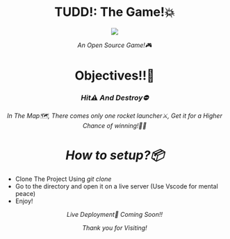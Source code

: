 <h1 align="center">TUDD!: The Game!💥</h1>

<p align="center"><img autoplay src="https://cdn-learn.adafruit.com/assets/assets/000/075/200/small240/gaming_mort_walk.gif?1556902218"></p>

<p align="center"><i>An Open Source Game!🎮</i></p>

<h1 align="center">Objectives!!🎉</h1>
<h3 align="center"><i>Hit⚠️ And Destroy⛔</i></h3>
<p align="center"><i>In The Map🗺️, There comes only one rocket launcher⚔️, Get it for a Higher Chance of winning!🎉🎉</i></p>

<h1 align="center"><i>How to setup?📦</i></h1>


   - Clone The Project Using <i>git clone</i> <br />
   - Go to the directory and open it on a live server (Use Vscode for mental peace) <br />
   - Enjoy! <br />

<p align="center"><i>Live Deployment📍 Coming Soon!!</i></p>
<p align="center"><i>Thank you for Visiting!</i></p>

